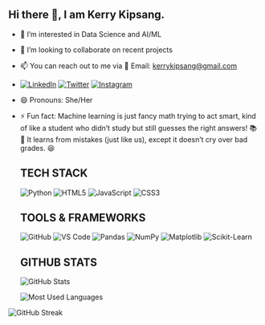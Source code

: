  ## Hi there 👋, I am Kerry Kipsang.

- 👀 I’m interested in Data Science and AI/ML
- 💞️ I’m looking to collaborate on recent projects
- 📫 You can reach out to me via 📧 Email: [kerrykipsang@gmail.com](kerrykipsang@gmail.com.com)
- [![LinkedIn](https://img.shields.io/badge/LinkedIn-blue?style=for-the-badge&logo=linkedin)](https://www.linkedin.com/in/kerry-kipsang-6a91ba32a/)
[![Twitter](https://img.shields.io/badge/Twitter-blue?style=for-the-badge&logo=twitter)](https://x.com/KipsangKerry?t=YOowjAhIRlYbEeOovA24Pw&s=09)
[![Instagram](https://img.shields.io/badge/Instagram-purple?style=for-the-badge&logo=instagram)](https://www.instagram.com/kerry_kipsang/profilecard/?igsh=MTBxajJ0am04cm05aw==)


- 😄 Pronouns: She/Her
- ⚡ Fun fact:  Machine learning is just fancy math trying to act smart, kind of like a student who didn’t study but still guesses the right answers! 📚🎯 It learns from mistakes (just like us), except it doesn’t cry over bad grades. 😆


  ## TECH STACK
  ![Python](https://img.shields.io/badge/Python-blue?style=for-the-badge)
  ![HTML5](https://img.shields.io/badge/HTML5-red?style=for-the-badge)
  ![JavaScript](https://img.shields.io/badge/JavaScript-yellow?style=for-the-badge)
  ![CSS3](https://img.shields.io/badge/CSS3-blue?style=for-the-badge)


  ## TOOLS & FRAMEWORKS
  ![GitHub](https://img.shields.io/badge/GitHub-black?style=for-the-badge)
  ![VS Code](https://img.shields.io/badge/VS%20Code-blue?style=for-the-badge)
  ![Pandas](https://img.shields.io/badge/Pandas-150458?style=for-the-badge&logo=pandas)
  ![NumPy](https://img.shields.io/badge/NumPy-013243?style=for-the-badge&logo=numpy)
  ![Matplotlib](https://img.shields.io/badge/Matplotlib-%23ffffff.svg?style=for-the-badge&logo=matplotlib)
  ![Scikit-Learn](https://img.shields.io/badge/Scikit--Learn-F7931E?style=for-the-badge&logo=scikit-learn)
  

  ## GITHUB STATS
  ![GitHub Stats](https://github-readme-stats.vercel.app/api?username=kxrrym03&show_icons=true&theme=dark)

  ![Most Used Languages](https://github-readme-stats.vercel.app/api/top-langs/?username=kxrrym03&langs_count=6&theme=dark)

![GitHub Streak](https://github-readme-streak-stats.herokuapp.com/?user=octocat&theme=tokyonight&hide_border=true)



  

<!---
kxrrym03/kxrrym03 is a ✨ special ✨ repository because its `README.md` (this file) appears on your GitHub profile.
You can click the Preview link to take a look at your changes.
--->

